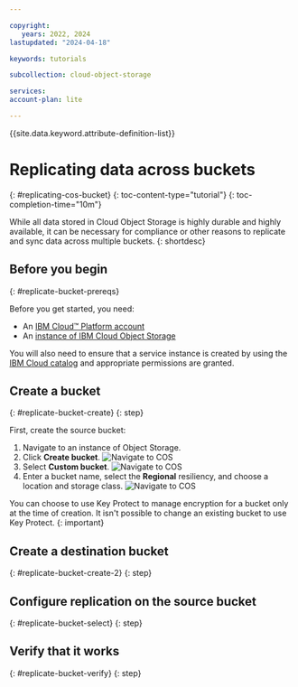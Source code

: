 ```yaml
---

copyright:
   years: 2022, 2024
lastupdated: "2024-04-18"

keywords: tutorials

subcollection: cloud-object-storage

services:
account-plan: lite

---
```


{{site.data.keyword.attribute-definition-list}}

# Replicating data across buckets
{: #replicating-cos-bucket}
{: toc-content-type="tutorial"}
{: toc-completion-time="10m"}

While all data stored in Cloud Object Storage is highly durable and highly available, it can be necessary for compliance or other reasons to replicate and sync data across multiple buckets.
{: shortdesc}

## Before you begin
{: #replicate-bucket-prereqs}

Before you get started, you need:

- An [IBM Cloud™ Platform account](http://cloud.ibm.com/)
- An [instance of IBM Cloud Object Storage](/objectstorage/create)

You will also need to ensure that a service instance is created by using the [IBM Cloud catalog](https://cloud.ibm.com/catalog) and appropriate permissions are granted.

## Create a bucket
{: #replicate-bucket-create}
{: step}

First, create the source bucket:

1. Navigate to an instance of Object Storage.
1. Click **Create bucket**.
![Navigate to COS](images/rep-tut-1.png)
1. Select **Custom bucket**.
![Navigate to COS](images/rep-tut-2.png)
1. Enter a bucket name, select the **Regional** resiliency, and choose a location and storage class.
![Navigate to COS](images/rep-tut-3.png)

You can choose to use Key Protect to manage encryption for a bucket only at the time of creation. It isn't possible to change an existing bucket to use Key Protect.
{: important}

## Create a destination bucket
{: #replicate-bucket-create-2}
{: step}

## Configure replication on the source bucket
{: #replicate-bucket-select}
{: step}

## Verify that it works
{: #replicate-bucket-verify}
{: step}
